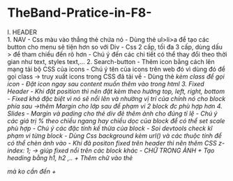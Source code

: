 # TheBand-Pratice-in-F8-
I. HEADER	
	1. NAV
		- Css màu vào thẳng thẻ chứa nó
		- Dùng thẻ ul>li>a để tạo các button cho menu sẽ tiện hơn so với Div
		- Css 2 cấp, tối đa 3 cấp, dùng dấu > để tham chiếu đến rõ hơn
		- Chú ý đến các chi tiết có thể thay đổi theo thời gian như text, styles text,...
  2. Search-button
		- Thêm icon bằng cách lên mạng tải bộ CSS của icons
		- Chú ý tên của icons trên web đó vì dùng đó để gọi class -> truy xuất icons trong CSS đã tải về
		- Dùng thẻ <i> kèm class để gọi icon
		- Đặt icon ngay sau content muốn thêm vào trong html
	3. Fixed Header
		- Khi đặt position thì nên đặt kèm theo hướng top, left, right, bottom
		- Fixed khá đặc biệt vì nó sẽ nổi lên và nhường vị trí của chính nó cho block phía sau ->thêm Margin cho lớp sau để phạm vi 2 block đc phù hợp hơn
	4. Slides
		- Margin và pading cho thẻ div đẻ thêm ảnh cho đúng tỉ lệ
		- Chú ý các giá trị % theo chiều ngang hay chiều dọc của block để có thể set scale phù hợp
		-	Chú ý các đặc tính kế thừa của block
		- Soi devtools check kĩ phạm vi từng block
		-	Dùng Css background kèm url() và các thuộc tính để có thể chèn ảnh vào 
		- Khi đã positon fixed trên header thì nên thêm CSS z-index: 1; -> giúp fixed nổi trên các block khác
		- CHỮ TRONG ẢNH
			+	Tạo heading bằng h1, h2 ,..
			+ Thêm chữ vào thẻ <div> mà ko cần đến <pr> 
			+  